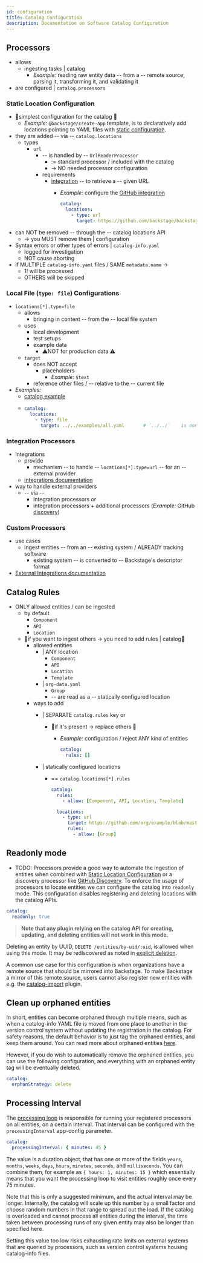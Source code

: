 ```yaml
---
id: configuration
title: Catalog Configuration
description: Documentation on Software Catalog Configuration
---
```


## Processors

* allows
  * ingesting tasks | catalog
    * _Example:_ reading raw entity data -- from a -- remote source, parsing it, transforming
  it, and validating it
* are configured | `catalog.processors`

### Static Location Configuration

* 👀simplest configuration for the catalog 👀
  * _Example:_ `@backstage/create-app` template, is to declaratively add locations pointing to
  YAML files with [static configuration](../../conf/index.md).
* they are added -- via -- `catalog.locations`
  * types
    * `url`
      * -- is handled by -- `UrlReaderProcessor`
        * := standard processor / included with the catalog
        * -> NO needed processor configuration
      * requirements
        * [integration](../../integrations/index.md) -- to retrieve a -- given URL
          * _Example:_ configure the [GitHub integration](../../integrations/github/locations.md)

            ```yaml
            catalog:
              locations:
                - type: url
                  target: https://github.com/backstage/backstage/blob/master/packages/catalog-model/examples/components/artist-lookup-component.yaml
            ```
* can NOT be removed -- through the -- catalog locations API
  * -> you MUST remove them | configuration
* Syntax errors or other types of errors | `catalog-info.yaml`
  * logged for investigation
  * NOT cause aborting
* if MULTIPLE `catalog-info.yaml` files / SAME `metadata.name` -> 
  * 1! will be processed
  * OTHERS will be skipped

### Local File (`type: file`) Configurations

* `locations[*].type=file`
  * allows
    * bringing in content -- from the -- local file system 
  * uses
    * local development
    * test setups
    * example data
      * ⚠️NOT for production data ⚠️
  * `target`
    * does NOT accept
      * placeholders 
        * _Example:_ `$text`
    * reference other files / -- relative to the -- current file
* _Examples:_
  * [catalog example](https://github.com/backstage/backstage/tree/master/packages/catalog-model/examples)
  * 
    ```yaml
    catalog:
      locations:
        - type: file
          target: ../../examples/all.yaml       # `../../`    is normally `packages/backend/` 
    ```

### Integration Processors

* Integrations
  * provide
    * mechanism -- to handle -- `locations[*].type=url` -- for an -- external provider 
  * [integrations documentation](../../integrations/index.md) 
* way to handle external providers
  * -- via --
    * integration processors or
    * integration processors + additional processors (_Example:_ GitHub [discovery](../../integrations/github/discovery.md))

### Custom Processors

* use cases
  * ingest entities -- from an -- existing system / ALREADY tracking software
    * existing system -- is converted to -- Backstage's descriptor format
* [External Integrations documentation](external-integrations.md)

## Catalog Rules

* ONLY  allowed entities / can be ingested
  * by default
    * `Component`
    * `API`
    * `Location`
  * 👀if you want to ingest others -> you need to add rules | catalog👀
    * allowed entities
      * | ANY location
        * `Component`
        * `API`
        * `Location`
        * `Template`
      * | `org-data.yaml`
        * `Group`
        * -- are read as a -- statically configured location
    * ways to add
      * | SEPARATE `catalog.rules` key or
        * 👀if it's present -> replace others 👀
          * _Example:_ configuration / reject ANY kind of entities

            ```yaml
            catalog:
              rules: []
            ```

      * | statically configured locations
        * == `catalog.locations[*].rules`

          ```yaml
          catalog:
            rules:
              - allow: [Component, API, Location, Template]
    
            locations:
              - type: url
                target: https://github.com/org/example/blob/master/org-data.yaml
                rules:
                  - allow: [Group]
          ```

## Readonly mode

* TODO:
Processors provide a good way to automate the ingestion of entities when combined
with [Static Location Configuration](#static-location-configuration) or a
discovery processor like
[GitHub Discovery](../../integrations/github/discovery.md). To enforce the usage of
processors to locate entities we can configure the catalog into `readonly` mode.
This configuration disables registering and deleting locations with the catalog APIs.

```yaml
catalog:
  readonly: true
```

> **Note that any plugin relying on the catalog API for creating, updating, and
> deleting entities will not work in this mode.**

Deleting an entity by UUID, `DELETE /entities/by-uid/:uid`, is allowed when using this mode. It may be rediscovered as noted in [explicit deletion](life-of-an-entity.md#explicit-deletion).

A common use case for this configuration is when organizations have a remote
source that should be mirrored into Backstage. To make Backstage a mirror of
this remote source, users cannot also register new entities with e.g. the
[catalog-import](https://github.com/backstage/backstage/tree/master/plugins/catalog-import)
plugin.

## Clean up orphaned entities

In short, entities can become orphaned through multiple means, such as when a catalog-info YAML file is moved from one place to another in the version control system without updating the registration in the catalog. For safety reasons, the default behavior is to just tag the orphaned entities, and keep them around. You can read more about orphaned entities [here](life-of-an-entity.md#orphaning).

However, if you do wish to automatically remove the orphaned entities, you can use the following configuration, and everything with an orphaned entity tag will be eventually deleted.

```yaml
catalog:
  orphanStrategy: delete
```

## Processing Interval

The [processing loop](https://backstage.io/docs/features/software-catalog/life-of-an-entity) is
responsible for running your registered processors on all entities, on a certain
interval. That interval can be configured with the `processingInterval`
app-config parameter.

```yaml
catalog:
  processingInterval: { minutes: 45 }
```

The value is a duration object, that has one or more of the fields `years`,
`months`, `weeks`, `days`, `hours`, `minutes`, `seconds`, and `milliseconds`.
You can combine them, for example as `{ hours: 1, minutes: 15 }` which
essentially means that you want the processing loop to visit entities roughly
once every 75 minutes.

Note that this is only a suggested minimum, and the actual interval may be
longer. Internally, the catalog will scale up this number by a small factor and
choose random numbers in that range to spread out the load. If the catalog is
overloaded and cannot process all entities during the interval, the time taken
between processing runs of any given entity may also be longer than specified
here.

Setting this value too low risks exhausting rate limits on external systems that
are queried by processors, such as version control systems housing catalog-info
files.
